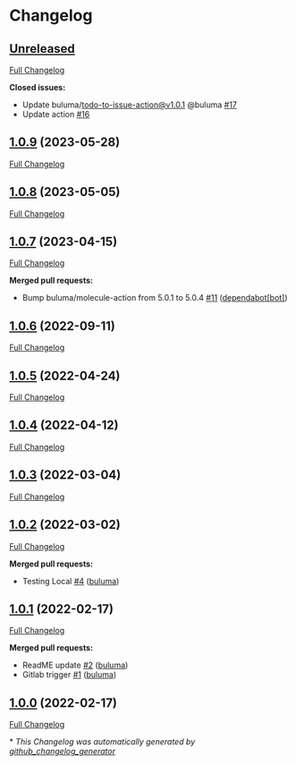 # Changelog

## [Unreleased](https://github.com/buluma/ansible-role-apt_repository/tree/HEAD)

[Full Changelog](https://github.com/buluma/ansible-role-apt_repository/compare/1.0.9...HEAD)

**Closed issues:**

- Update buluma/todo-to-issue-action@v1.0.1 @buluma [\#17](https://github.com/buluma/ansible-role-apt_repository/issues/17)
- Update action [\#16](https://github.com/buluma/ansible-role-apt_repository/issues/16)

## [1.0.9](https://github.com/buluma/ansible-role-apt_repository/tree/1.0.9) (2023-05-28)

[Full Changelog](https://github.com/buluma/ansible-role-apt_repository/compare/1.0.8...1.0.9)

## [1.0.8](https://github.com/buluma/ansible-role-apt_repository/tree/1.0.8) (2023-05-05)

[Full Changelog](https://github.com/buluma/ansible-role-apt_repository/compare/1.0.7...1.0.8)

## [1.0.7](https://github.com/buluma/ansible-role-apt_repository/tree/1.0.7) (2023-04-15)

[Full Changelog](https://github.com/buluma/ansible-role-apt_repository/compare/1.0.6...1.0.7)

**Merged pull requests:**

- Bump buluma/molecule-action from 5.0.1 to 5.0.4 [\#11](https://github.com/buluma/ansible-role-apt_repository/pull/11) ([dependabot[bot]](https://github.com/apps/dependabot))

## [1.0.6](https://github.com/buluma/ansible-role-apt_repository/tree/1.0.6) (2022-09-11)

[Full Changelog](https://github.com/buluma/ansible-role-apt_repository/compare/1.0.5...1.0.6)

## [1.0.5](https://github.com/buluma/ansible-role-apt_repository/tree/1.0.5) (2022-04-24)

[Full Changelog](https://github.com/buluma/ansible-role-apt_repository/compare/1.0.4...1.0.5)

## [1.0.4](https://github.com/buluma/ansible-role-apt_repository/tree/1.0.4) (2022-04-12)

[Full Changelog](https://github.com/buluma/ansible-role-apt_repository/compare/1.0.3...1.0.4)

## [1.0.3](https://github.com/buluma/ansible-role-apt_repository/tree/1.0.3) (2022-03-04)

[Full Changelog](https://github.com/buluma/ansible-role-apt_repository/compare/1.0.2...1.0.3)

## [1.0.2](https://github.com/buluma/ansible-role-apt_repository/tree/1.0.2) (2022-03-02)

[Full Changelog](https://github.com/buluma/ansible-role-apt_repository/compare/1.0.1...1.0.2)

**Merged pull requests:**

- Testing Local [\#4](https://github.com/buluma/ansible-role-apt_repository/pull/4) ([buluma](https://github.com/buluma))

## [1.0.1](https://github.com/buluma/ansible-role-apt_repository/tree/1.0.1) (2022-02-17)

[Full Changelog](https://github.com/buluma/ansible-role-apt_repository/compare/1.0.0...1.0.1)

**Merged pull requests:**

- ReadME update [\#2](https://github.com/buluma/ansible-role-apt_repository/pull/2) ([buluma](https://github.com/buluma))
- Gitlab trigger [\#1](https://github.com/buluma/ansible-role-apt_repository/pull/1) ([buluma](https://github.com/buluma))

## [1.0.0](https://github.com/buluma/ansible-role-apt_repository/tree/1.0.0) (2022-02-17)

[Full Changelog](https://github.com/buluma/ansible-role-apt_repository/compare/e3468b06caf6161f92dd56fdb7395d65977a1e00...1.0.0)



\* *This Changelog was automatically generated by [github_changelog_generator](https://github.com/github-changelog-generator/github-changelog-generator)*
